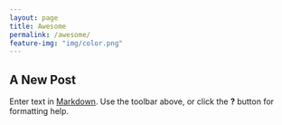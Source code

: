 ```yaml
---
layout: page
title: Awesome
permalink: /awesome/
feature-img: "img/color.png"
---
```


## A New Post

Enter text in [Markdown](http://daringfireball.net/projects/markdown/). Use the toolbar above, or click the **?** button for formatting help.
